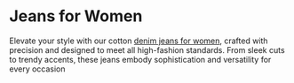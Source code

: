 # Jeans for Women
Elevate your style with our cotton [denim jeans for women](https://cosmictrio.com/product-category/jeans/), crafted with precision and designed to meet all high-fashion standards. From sleek cuts to trendy accents, these jeans embody sophistication and versatility for every occasion
